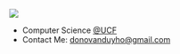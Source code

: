 [<img src="https://img.shields.io/badge/linkedin-%230077B5.svg?&style=for-the-badge&logo=linkedin&logoColor=white" />](https://www.linkedin.com/in/donovan-ho-533151175/)

- Computer Science [@UCF](https://www.ucf.edu/)
- Contact Me: donovanduyho@gmail.com

